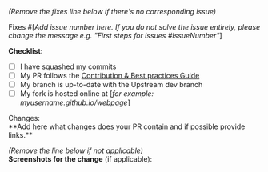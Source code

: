 _(Remove the fixes line below if there's no corresponding issue)_<br>

Fixes #[*Add issue number here. If you do not solve the issue entirely, please change the message e.g. "First steps for issues #IssueNumber"*]

**Checklist:**

-   [ ] I have squashed my commits
-   [ ] My PR follows the [Contribution & Best practices Guide](https://bit.ly/emortech-dev-best-practices)
-   [ ] My branch is up-to-date with the Upstream dev branch
-   [ ] My fork is hosted online at [*for example: myusername.github.io/webpage*]

Changes: <br>
\*\*Add here what changes does your PR contain and if possible provide links.\*\*

_(Remove the line below if not applicable)_<br>
**Screenshots for the change** (if applicable):
